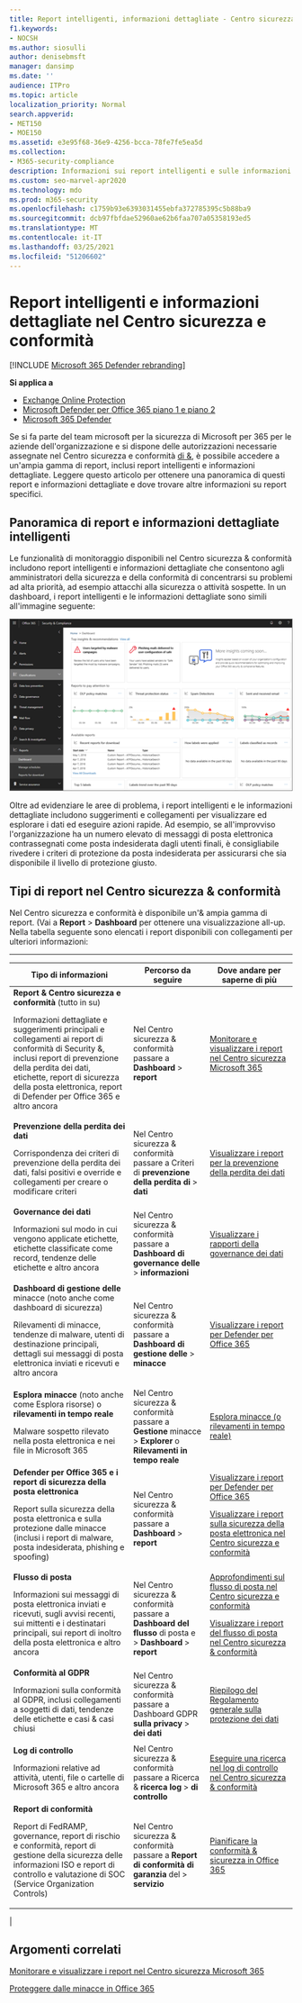 ```yaml
---
title: Report intelligenti, informazioni dettagliate - Centro sicurezza & Conformità di Microsoft 365
f1.keywords:
- NOCSH
ms.author: siosulli
author: denisebmsft
manager: dansimp
ms.date: ''
audience: ITPro
ms.topic: article
localization_priority: Normal
search.appverid:
- MET150
- MOE150
ms.assetid: e3e95f68-36e9-4256-bcca-78fe7fe5ea5d
ms.collection:
- M365-security-compliance
description: Informazioni sui report intelligenti e sulle informazioni dettagliate disponibili nel Centro sicurezza & conformità e su come usarli per visualizzare ed esplorare i dati ed eseguire azioni rapide.
ms.custom: seo-marvel-apr2020
ms.technology: mdo
ms.prod: m365-security
ms.openlocfilehash: c1759b93e6393031455ebfa372785395c5b88ba9
ms.sourcegitcommit: dcb97fbfdae52960ae62b6faa707a05358193ed5
ms.translationtype: MT
ms.contentlocale: it-IT
ms.lasthandoff: 03/25/2021
ms.locfileid: "51206602"
---
```

# <a name="smart-reports-and-insights-in-the-security--compliance-center"></a>Report intelligenti e informazioni dettagliate nel Centro sicurezza e conformità

[!INCLUDE [Microsoft 365 Defender rebranding](../includes/microsoft-defender-for-office.md)]

**Si applica a**
- [Exchange Online Protection](exchange-online-protection-overview.md)
- [Microsoft Defender per Office 365 piano 1 e piano 2](defender-for-office-365.md)
- [Microsoft 365 Defender](../defender/microsoft-365-defender.md)

Se si fa parte del team microsoft per la sicurezza di Microsoft per 365 per le aziende dell'organizzazione e si dispone delle autorizzazioni necessarie assegnate nel Centro sicurezza e conformità [di &](permissions-in-the-security-and-compliance-center.md), è possibile accedere a un'ampia gamma di report, inclusi report intelligenti e informazioni dettagliate. Leggere questo articolo per ottenere una panoramica di questi report e informazioni dettagliate e dove trovare altre informazioni su report specifici.

## <a name="smart-reports-and-insights-overview"></a>Panoramica di report e informazioni dettagliate intelligenti

Le funzionalità di monitoraggio disponibili nel Centro sicurezza & conformità includono report intelligenti e informazioni dettagliate che consentono agli amministratori della sicurezza e della conformità di concentrarsi su problemi ad alta priorità, ad esempio attacchi alla sicurezza o attività sospette. In un dashboard, i report intelligenti e le informazioni dettagliate sono simili all'immagine seguente:

![Dashboard Report nel Centro sicurezza & conformità](../../media/2a668c3d-3fa3-4e37-8149-46989b33ae8c.png)

Oltre ad evidenziare le aree di problema, i report intelligenti e le informazioni dettagliate includono suggerimenti e collegamenti per visualizzare ed esplorare i dati ed eseguire azioni rapide. Ad esempio, se all'improvviso l'organizzazione ha un numero elevato di messaggi di posta elettronica contrassegnati come posta indesiderata dagli utenti finali, è consigliabile rivedere i criteri di protezione da posta indesiderata per assicurarsi che sia disponibile il livello di protezione giusto.

## <a name="types-of-reports-in-the-security--compliance-center"></a>Tipi di report nel Centro sicurezza & conformità

Nel Centro sicurezza e conformità è disponibile un'& ampia gamma di report. (Vai a **Report** \> **Dashboard** per ottenere una visualizzazione all-up. Nella tabella seguente sono elencati i report disponibili con collegamenti per ulteriori informazioni:

****

|Tipo di informazioni|Percorso da seguire|Dove andare per saperne di più| 
|---|---|---|
|**Report & Centro sicurezza e conformità** (tutto in su) <p> Informazioni dettagliate e suggerimenti principali e collegamenti ai report di conformità di Security &, inclusi report di prevenzione della perdita dei dati, etichette, report di sicurezza della posta elettronica, report di Defender per Office 365 e altro ancora|Nel Centro sicurezza & conformità passare a **Dashboard** \> **report**|[Monitorare e visualizzare i report nel Centro sicurezza Microsoft 365](../defender/overview-security-center.md)|
|**Prevenzione della perdita dei dati** <p> Corrispondenza dei criteri di prevenzione della perdita dei dati, falsi positivi e override e collegamenti per creare o modificare criteri|Nel Centro sicurezza & conformità passare a Criteri di **prevenzione della perdita di** \> **dati**|[Visualizzare i report per la prevenzione della perdita dei dati](../../compliance/view-the-dlp-reports.md)|
|**Governance dei dati** <p> Informazioni sul modo in cui vengono applicate etichette, etichette classificate come record, tendenze delle etichette e altro ancora|Nel Centro sicurezza & conformità passare a **Dashboard di governance delle** \> **informazioni**|[Visualizzare i rapporti della governance dei dati](../../compliance/view-the-data-governance-reports.md)|
|**Dashboard di gestione delle** minacce (noto anche come dashboard di sicurezza) <p> Rilevamenti di minacce, tendenze di malware, utenti di destinazione principali, dettagli sui messaggi di posta elettronica inviati e ricevuti e altro ancora|Nel Centro sicurezza & conformità passare a **Dashboard di gestione delle** \> **minacce**|[Visualizzare i report per Defender per Office 365](view-reports-for-mdo.md)|
|**Esplora minacce** (noto anche come Esplora risorse) o **rilevamenti in tempo reale** <p> Malware sospetto rilevato nella posta elettronica e nei file in Microsoft 365|Nel Centro sicurezza & conformità passare a **Gestione** minacce \> **Explorer** o **Rilevamenti in tempo reale**<br> |[Esplora minacce (o rilevamenti in tempo reale)](threat-explorer.md)|
|**Defender per Office 365 e i report di sicurezza della posta elettronica** <p> Report sulla sicurezza della posta elettronica e sulla protezione dalle minacce (inclusi i report di malware, posta indesiderata, phishing e spoofing)|Nel Centro sicurezza & conformità passare a **Dashboard** \> **report**|[Visualizzare i report per Defender per Office 365](view-reports-for-mdo.md) <p> [Visualizzare i report sulla sicurezza della posta elettronica nel Centro sicurezza e conformità](view-email-security-reports.md)|
|**Flusso di posta** <p> Informazioni sui messaggi di posta elettronica inviati e ricevuti, sugli avvisi recenti, sui mittenti e i destinatari principali, sui report di inoltro della posta elettronica e altro ancora|Nel Centro sicurezza & conformità passare a **Dashboard del flusso** di posta e \> **Dashboard**  \> **report**|[Approfondimenti sul flusso di posta nel Centro sicurezza e conformità](mail-flow-insights-v2.md) <p> [Visualizzare i report del flusso di posta nel Centro sicurezza & conformità](view-mail-flow-reports.md)|
|**Conformità al GDPR** <p> Informazioni sulla conformità al GDPR, inclusi collegamenti a soggetti di dati, tendenze delle etichette e casi & casi chiusi|Nel Centro sicurezza & conformità passare a Dashboard GDPR **sulla privacy** \> **dei dati**|[Riepilogo del Regolamento generale sulla protezione dei dati](/compliance/regulatory/gdpr)|
|**Log di controllo** <p> Informazioni relative ad attività, utenti, file o cartelle di Microsoft 365 e altro ancora|Nel Centro sicurezza & conformità passare a Ricerca & **ricerca log** \> **di controllo**|[Eseguire una ricerca nel log di controllo nel Centro sicurezza & conformità](../../compliance/search-the-audit-log-in-security-and-compliance.md)|
|**Report di conformità** <p> Report di FedRAMP, governance, report di rischio e conformità, report di gestione della sicurezza delle informazioni ISO e report di controllo e valutazione di SOC (Service Organization Controls)|Nel Centro sicurezza & conformità passare a **Report di conformità di garanzia** del \> **servizio**|[Pianificare la conformità & sicurezza in Office 365](../../compliance/plan-for-security-and-compliance.md)|
|

## <a name="related-topics"></a>Argomenti correlati

[Monitorare e visualizzare i report nel Centro sicurezza Microsoft 365](../defender/overview-security-center.md)

[Proteggere dalle minacce in Office 365](protect-against-threats.md)